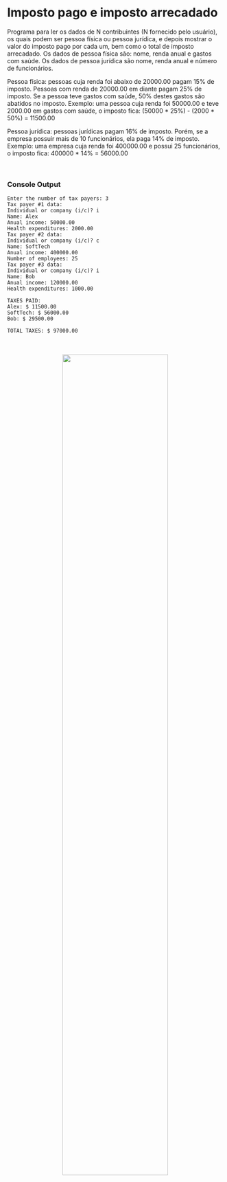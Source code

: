 # Imposto pago e imposto arrecadado

Programa para ler os dados de N contribuintes (N fornecido pelo usuário), os quais podem ser pessoa física ou pessoa jurídica, e depois mostrar o valor do imposto pago por cada um, bem como o total de imposto arrecadado.
Os dados de pessoa física são: nome, renda anual e gastos com saúde. Os dados de pessoa jurídica são nome, renda anual e número de funcionários.

Pessoa física: pessoas cuja renda foi abaixo de 20000.00 pagam 15% de imposto. Pessoas com renda de 20000.00 em diante pagam 25% de imposto. Se a pessoa teve gastos com saúde, 50% destes gastos são abatidos no imposto.
Exemplo: uma pessoa cuja renda foi 50000.00 e teve 2000.00 em gastos com saúde, o imposto fica: (50000 * 25%) - (2000 * 50%) = 11500.00

Pessoa jurídica: pessoas jurídicas pagam 16% de imposto. Porém, se a empresa possuir mais de 10 funcionários, ela paga 14% de imposto.
Exemplo: uma empresa cuja renda foi 400000.00 e possui 25 funcionários, o imposto fica: 400000 * 14% = 56000.00

<br>

### Console Output

```
Enter the number of tax payers: 3
Tax payer #1 data:
Individual or company (i/c)? i
Name: Alex
Anual income: 50000.00
Health expenditures: 2000.00
Tax payer #2 data:
Individual or company (i/c)? c
Name: SoftTech
Anual income: 400000.00
Number of employees: 25
Tax payer #3 data:
Individual or company (i/c)? i
Name: Bob
Anual income: 120000.00
Health expenditures: 1000.00

TAXES PAID:
Alex: $ 11500.00
SoftTech: $ 56000.00
Bob: $ 29500.00

TOTAL TAXES: $ 97000.00
```

<br>
<br>

<div align=center> 
  <img width=70% src="https://github.com/user-attachments/assets/67350c63-06c0-45c4-8e67-ae03a95865e9">
</div>
